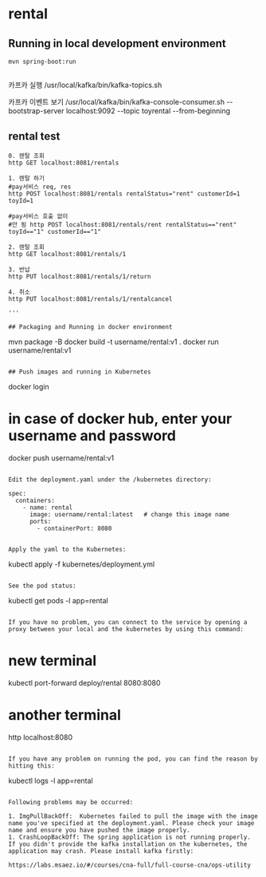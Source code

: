# rental

## Running in local development environment

```
mvn spring-boot:run
```
##
카프카 실행
/usr/local/kafka/bin/kafka-topics.sh

카프카 이벤트 보기
/usr/local/kafka/bin/kafka-console-consumer.sh --bootstrap-server localhost:9092 --topic toyrental --from-beginning

## rental test
```
0. 렌탈 조회
http GET localhost:8081/rentals

1. 렌탈 하기
#pay서비스 req, res 
http POST localhost:8081/rentals rentalStatus="rent" customerId=1 toyId=1 

#pay서비스 호출 없이
#안 됨 http POST localhost:8081/rentals/rent rentalStatus=="rent" toyId=="1" customerId=="1"

2. 렌탈 조회
http GET localhost:8081/rentals/1

3. 반납
http PUT localhost:8081/rentals/1/return

4. 취소
http PUT localhost:8081/rentals/1/rentalcancel

'''

## Packaging and Running in docker environment

```
mvn package -B
docker build -t username/rental:v1 .
docker run username/rental:v1
```

## Push images and running in Kubernetes

```
docker login 
# in case of docker hub, enter your username and password

docker push username/rental:v1
```

Edit the deployment.yaml under the /kubernetes directory:
```
    spec:
      containers:
        - name: rental
          image: username/rental:latest   # change this image name
          ports:
            - containerPort: 8080

```

Apply the yaml to the Kubernetes:
```
kubectl apply -f kubernetes/deployment.yml
```

See the pod status:
```
kubectl get pods -l app=rental
```

If you have no problem, you can connect to the service by opening a proxy between your local and the kubernetes by using this command:
```
# new terminal
kubectl port-forward deploy/rental 8080:8080

# another terminal
http localhost:8080
```

If you have any problem on running the pod, you can find the reason by hitting this:
```
kubectl logs -l app=rental
```

Following problems may be occurred:

1. ImgPullBackOff:  Kubernetes failed to pull the image with the image name you've specified at the deployment.yaml. Please check your image name and ensure you have pushed the image properly.
1. CrashLoopBackOff: The spring application is not running properly. If you didn't provide the kafka installation on the kubernetes, the application may crash. Please install kafka firstly:

https://labs.msaez.io/#/courses/cna-full/full-course-cna/ops-utility

